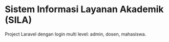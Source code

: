 # Sistem Informasi Layanan Akademik (SILA)

Project Laravel dengan login multi level: admin, dosen, mahasiswa.
